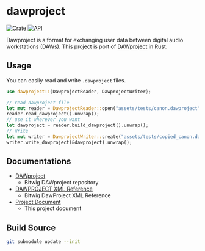 # dawproject

[![Crate](https://img.shields.io/crates/v/dawproject.svg)](https://crates.io/crates/dawproject)
[![API](https://docs.rs/dawproject/badge.svg)](https://docs.rs/dawproject)

Dawproject is a format for exchanging user data between digital audio workstations (DAWs).
This project is port of [DAWproject](https://github.com/bitwig/dawproject) in Rust.

## Usage

You can easily read and write `.dawproject` files.

```rust
use dawproject::{DawprojectReader, DawprojectWriter};

// read dawproject file
let mut reader = DawprojectReader::open("assets/tests/canon.dawproject").unwrap();
reader.read_dawproject().unwrap();
// use it wherever you want
let dawproject = reader.build_dawproject().unwrap();
// Write
let mut writer = DawprojectWriter::create("assets/tests/copied_canon.dawproject").unwrap();
writer.write_dawproject(&dawproject).unwrap();
```

## Documentations

- [DAWproject](https://github.com/bitwig/dawproject)
  - Bitwig DAWproject repository
- [DAWPROJECT XML Reference](https://htmlpreview.github.io/?https://github.com/bitwig/dawproject/blob/main/Reference.html)
  - Bitwig DawProject XML Reference
- [Project Document](https://docs.rs/dawproject)
  - This project document

## Build Source

```bash
git submodule update --init
```
